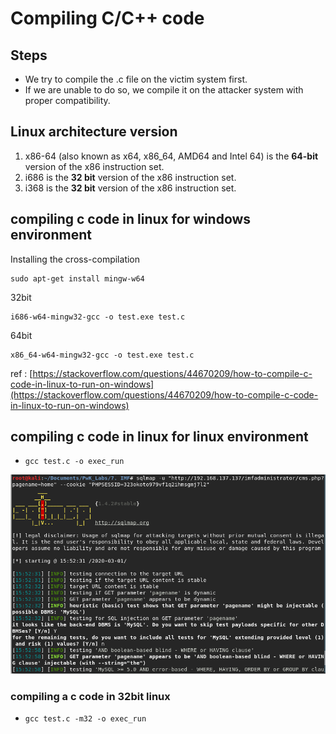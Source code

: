# Compiling C/C++ code

## Steps

* We try to compile the .c file on the victim system first. 
* If we are unable to do so, we compile it on the attacker system with proper compatibility. 

## Linux architecture version

1.  x86-64 \(also known as x64, x86\_64, AMD64 and Intel 64\) is the **64-bit** version of the x86 instruction set.
2. i686 is the **32 bit** version of the x86 instruction set.
3. i368 is the **32 bit** version of the x86 instruction set.

## compiling c code in linux for windows environment

Installing the cross-compilation

```text
sudo apt-get install mingw-w64
```

32bit

```text
i686-w64-mingw32-gcc -o test.exe test.c
```

64bit

```text
x86_64-w64-mingw32-gcc -o test.exe test.c
```

ref : [https://stackoverflow.com/questions/44670209/how-to-compile-c-code-in-linux-to-run-on-windows](https://stackoverflow.com/questions/44670209/how-to-compile-c-code-in-linux-to-run-on-windows)

## compiling c code in linux for linux environment

* `gcc test.c -o exec_run`

![](../.gitbook/assets/image.png)

### compiling a c code in 32bit linux

* `gcc test.c -m32 -o exec_run`

